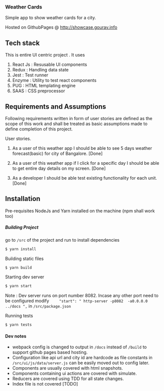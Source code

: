 ### Weather Cards 

Simple app to show weather cards for a city.

Hosted on GithubPages @ http://showcase.gourav.info

Tech stack
----------
This is entire UI centric project . It uses 
1. React Js : Resusable UI components 
2. Redux : Handling data state 
3. Jest : Test runner 
4. Enzyme : Utility to test react components
5. PUG : HTML templating engine
6. SAAS : CSS preprocessor 

Requirements and Assumptions
----------------------------
Following requirements written in form of user stories are defined as
the scope of this work and shall be treated as basic assumptions
made to define completion of this project.

User stories.

1. As a user of this weather app I should be able to see 5 days 
weather forecast(basic) for city of Bangalore. [Done]

2. As a user of this weather app if I click for a specific day I
 should be able to get entire day details on my screen. [Done] 

3. As a developer I should be able test existing functionality
for each unit. [Done]

Installation
-----------------
Pre-requisites 
NodeJs and Yarn installed on the machine (npm shall work too)

##### Building Project

go to `/src` of the project and run to install dependencies
```bash
$ yarn install 

```
Building static files 
```bash
$ yarn build
```
Starting dev server
```bash
$ yarn start
```
Note : Dev server runs on port number 8082. Incase any other port need to be configured modify `    "start": " http-server -p8082  -a0.0.0.0 ../docs ",` in `/src/package.json`



Running tests 
```bash
$ yarn tests
```

#### Dev notes 
* webpack config is changed to output in `/docs` instead of `/build` 
to support github pages based hosting.  
* Configuration like api url and city id are hardcode as file 
constants in `/src/ui/js/data/server.js` can be easily moved out to config later. 
* Components are usually covered with html snapshots.
* Components containing ui actions are covered with simulate.
* Reducers are covered using TDD for all state changes.
* Index file is not covered [TODO]